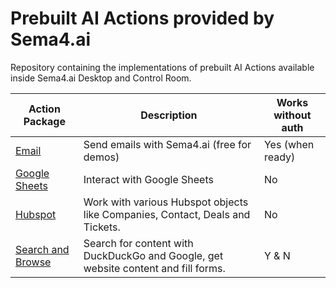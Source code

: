 # Prebuilt AI Actions provided by Sema4.ai

Repository containing the implementations of prebuilt AI Actions available inside Sema4.ai Desktop and Control Room.

| Action Package | Description | Works without auth |
|---|---|---|
| [Email](/email/README.md) | Send emails with Sema4.ai (free for demos) | Yes (when ready) |
| [Google Sheets](/google-sheets/README.md) | Interact with Google Sheets | No |
| [Hubspot](/hubspot/README.md) | Work with various Hubspot objects like Companies, Contact, Deals and Tickets.  | No |
| [Search and Browse](/search-and-browse/README.md) | Search for content with DuckDuckGo and Google, get website content and fill forms. | Y & N |

